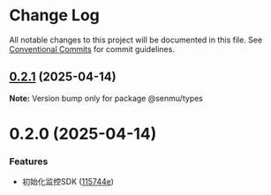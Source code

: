 # Change Log

All notable changes to this project will be documented in this file.
See [Conventional Commits](https://conventionalcommits.org) for commit guidelines.

## [0.2.1](https://github.com/senmu-a/web-moniter/compare/@senmu/types@0.2.0...@senmu/types@0.2.1) (2025-04-14)

**Note:** Version bump only for package @senmu/types





# 0.2.0 (2025-04-14)


### Features

* 初始化监控SDK ([115744e](https://github.com/senmu-a/web-moniter/commit/115744e4dd1f467988a5ee09ce43c8c602816870))
